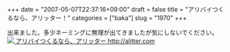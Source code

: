 +++
date = "2007-05-07T22:37:16+09:00"
draft = false
title = "アリバイつくるなら、アリッター！"
categories = ["baka"]
slug = "1970"
+++

出来ました。多少ネーミングに無理が出てきましたが気にしないでください。
<a href="http://alitter.com" target="_blank">
<img src="http://alitter.com/logo.gif">
アリバイつくるなら、アリッター
http://alitter.com</a>
